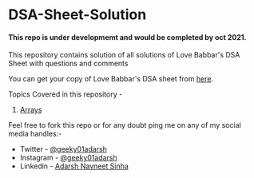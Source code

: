 # DSA-Sheet-Solution
#### This repo is under developmemt and would be completed by oct 2021.
This repository contains solution of all solutions of Love Babbar's DSA Sheet with questions and comments 

You can get your copy of Love Babbar's DSA sheet from [here](https://drive.google.com/file/d/1FMdN_OCfOI0iAeDlqswCiC2DZzD4nPsb/view).

Topics Covered in this repository - 
1. [Arrays](https://github.com/AdarshGeek/DSA-Sheet-Solution/tree/main/Array)

Feel free to fork this repo or for any doubt ping me on any of my social media handles:-
* Twitter - [@geeky01adarsh](https://twitter.com/geeky01adarsh)
* Instagram - [@geeky01adarsh](https://www.instagram.com/geeky01adarsh/)
* Linkedin - [Adarsh Navneet Sinha](https://www.linkedin.com/in/adarsh-navneet-sinha-34a36419a/)
